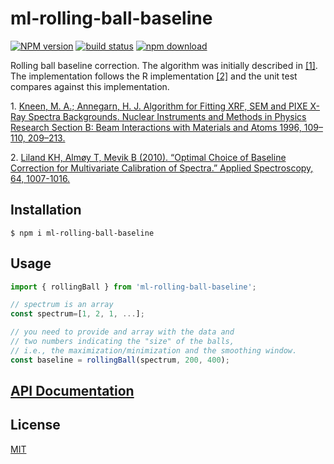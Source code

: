 # ml-rolling-ball-baseline

[![NPM version][npm-image]][npm-url]
[![build status][ci-image]][ci-url]
[![npm download][download-image]][download-url]

Rolling ball baseline correction. The algorithm was initially described in [[1]](#ref1). The implementation follows the R implementation [[2]](#ref2) and the unit test compares against this implementation.

<a name="ref1"></a> 1. [Kneen, M. A.; Annegarn, H. J. Algorithm for Fitting XRF, SEM and PIXE X-Ray Spectra Backgrounds. Nuclear Instruments and Methods in Physics Research Section B: Beam Interactions with Materials and Atoms 1996, 109–110, 209–213.](<https://doi.org/10.1016/0168-583X(95)00908-6>)

<a name="ref3"></a> 2. [Liland KH, Almøy T, Mevik B (2010).
“Optimal Choice of Baseline Correction for Multivariate Calibration of Spectra.”
Applied Spectroscopy, 64, 1007-1016.](https://cran.r-project.org/web/packages/baseline/baseline.pdf)

## Installation

`$ npm i ml-rolling-ball-baseline`

## Usage

```js
import { rollingBall } from 'ml-rolling-ball-baseline';

// spectrum is an array
const spectrum=[1, 2, 1, ...];

// you need to provide and array with the data and
// two numbers indicating the "size" of the balls,
// i.e., the maximization/minimization and the smoothing window.
const baseline = rollingBall(spectrum, 200, 400);
```

## [API Documentation](https://mljs.github.io/ml-rolling-ball-baseline/)

## License

[MIT](./LICENSE)

[npm-image]: https://img.shields.io/npm/v/ml-rolling-ball-baseline.svg
[npm-url]: https://www.npmjs.com/package/ml-rolling-ball-baseline
[ci-image]: https://github.com/mljs/ml-rolling-ball-baseline/workflows/Node.js%20CI/badge.svg?branch=master
[ci-url]: https://github.com/mljs/ml-rolling-ball-baseline/actions?query=workflow%3A%22Node.js+CI%22
[download-image]: https://img.shields.io/npm/dm/ml-rolling-ball-baseline.svg
[download-url]: https://www.npmjs.com/package/ml-rolling-ball-baseline
